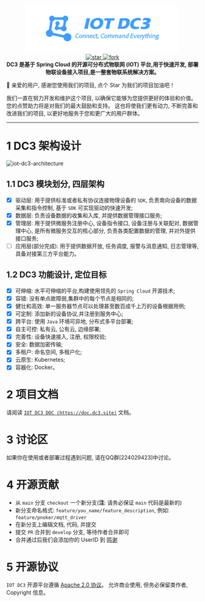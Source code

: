 <p align="center">
	<img src="dc3/images/logo-blue.png" width="400" alt="IoT DC3 Logo">
<br>
<a href='https://gitee.com/pnoker/iot-dc3/stargazers'>
    <img src='https://gitee.com/pnoker/iot-dc3/badge/star.svg?theme=gvp' alt='star'/>
</a>
<a href='https://gitee.com/pnoker/iot-dc3/members'>
    <img src='https://gitee.com/pnoker/iot-dc3/badge/fork.svg?theme=gvp' alt='fork'/>
</a>
<br>
<strong>DC3 是基于 Spring Cloud 的开源可分布式物联网 (IOT) 平台,用于快速开发, 部署物联设备接入项目,是一整套物联系统解决方案。</strong>
</p>

🎉 亲爱的用户, 感谢您使用我们的项目, 点个 Star 为我们的项目加油吧！

我们一直在努力开发和维护这个项目, 以确保它能够为您提供更好的体验和价值。 您的点赞助力将是对我们的最大鼓励和支持。
这也将使我们更有动力, 不断完善和改进我们的项目, 以更好地服务于您和更广大的用户群体。

---

# 1 DC3 架构设计

![iot-dc3-architecture](dc3/images/architecture1.jpg)

## 1.1 DC3 模块划分, 四层架构

-   [x] 驱动层: 用于提供标准或者私有协议连接物理设备的 `SDK`, 负责南向设备的数据采集和指令控制, 基于 `SDK` 可实现驱动的快速开发;
-   [x] 数据层: 负责设备数据的收集和入库, 并提供数据管理接口服务;
-   [x] 管理层: 用于提供微服务注册中心, 设备指令接口, 设备注册与关联配对, 数据管理中心, 是所有微服务交互的核心部分, 负责各类配置数据的管理, 并对外提供接口服务;
-   [ ] 应用层(部分完成): 用于提供数据开放, 任务调度, 报警与消息通知, 日志管理等, 具备对接第三方平台能力。

## 1.2 DC3 功能设计, 定位目标

-   [x] 可伸缩: 水平可伸缩的平台,构建使用领先的 `Spring Cloud` 开源技术;
-   [x] 容错: 没有单点故障弱,集群中的每个节点是相同的;
-   [x] 健壮和高效: 单一服务器节点可以处理甚至数百成千上万的设备根据用例;
-   [x] 可定制: 添加新的设备协议,并注册到服务中心;
-   [x] 跨平台: 使用 `Java` 环境可异地, 分布式多平台部署;
-   [x] 自主可控: 私有云, 公有云, 边缘部署;
-   [x] 完善性: 设备快速接入, 注册, 权限校验;
-   [x] 安全: 数据加密传输;
-   [x] 多租户: 命名空间, 多租户化;
-   [x] 云原生: Kubernetes;
-   [x] 容器化: Docker。

# 2 项目文档

请阅读 [`IOT DC3 DOC (https://doc.dc3.site)`](https://doc.dc3.site) 文档。

# 3 讨论区

如果你在使用或者部署过程遇到问题, 请在QQ群[224029423]中讨论。

# 4 开源贡献

- 从 `main` 分支 `checkout` 一个新分支(**注**: 请务必保证 `main` 代码是最新的)
- 新分支命名格式: `feature/you_name/feature_description`, 例如: `feature/pnoker/mqtt_driver`
- 在新分支上编辑文档, 代码, 并提交
- 提交 `PR` 合并到 `develop` 分支, 等待作者合并即可
- 合并通过后我们会添加你的 UserID 到 [鸣谢](https://doc.dc3.site/contributor)

# 5 开源协议

`IOT DC3` 开源平台遵循 [Apache 2.0 协议](https://www.apache.org/licenses/LICENSE-2.0.html)。 允许商业使用, 但务必保留类作者, Copyright 信息。
